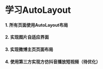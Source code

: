 # 学习AutoLayout
#### 1. 所有页面使用AutoLayout布局
#### 2. 实现图片自适应界面
#### 3. 实现微博主页页面布局
#### 4. 使用第三方实现方仿抖音播放短视频（待优化）
